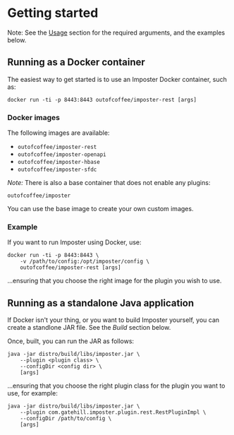 # Getting started

Note: See the [Usage](docs/usage.md) section for the required arguments, and the examples below.

## Running as a Docker container

The easiest way to get started is to use an Imposter Docker container, such as:

    docker run -ti -p 8443:8443 outofcoffee/imposter-rest [args]

### Docker images

The following images are available:

* `outofcoffee/imposter-rest`
* `outofcoffee/imposter-openapi`
* `outofcoffee/imposter-hbase`
* `outofcoffee/imposter-sfdc`

_Note:_ There is also a base container that does not enable any plugins:

    outofcoffee/imposter

You can use the base image to create your own custom images.

### Example

If you want to run Imposter using Docker, use:

    docker run -ti -p 8443:8443 \
        -v /path/to/config:/opt/imposter/config \
        outofcoffee/imposter-rest [args]

...ensuring that you choose the right image for the plugin you wish to use.

## Running as a standalone Java application

If Docker isn't your thing, or you want to build Imposter yourself, you can create a standlone JAR file. See the _Build_ section below.

Once, built, you can run the JAR as follows:

    java -jar distro/build/libs/imposter.jar \
        --plugin <plugin class> \
        --configDir <config dir> \
        [args]

...ensuring that you choose the right plugin class for the plugin you want to use, for example:

    java -jar distro/build/libs/imposter.jar \
        --plugin com.gatehill.imposter.plugin.rest.RestPluginImpl \
        --configDir /path/to/config \
        [args]
